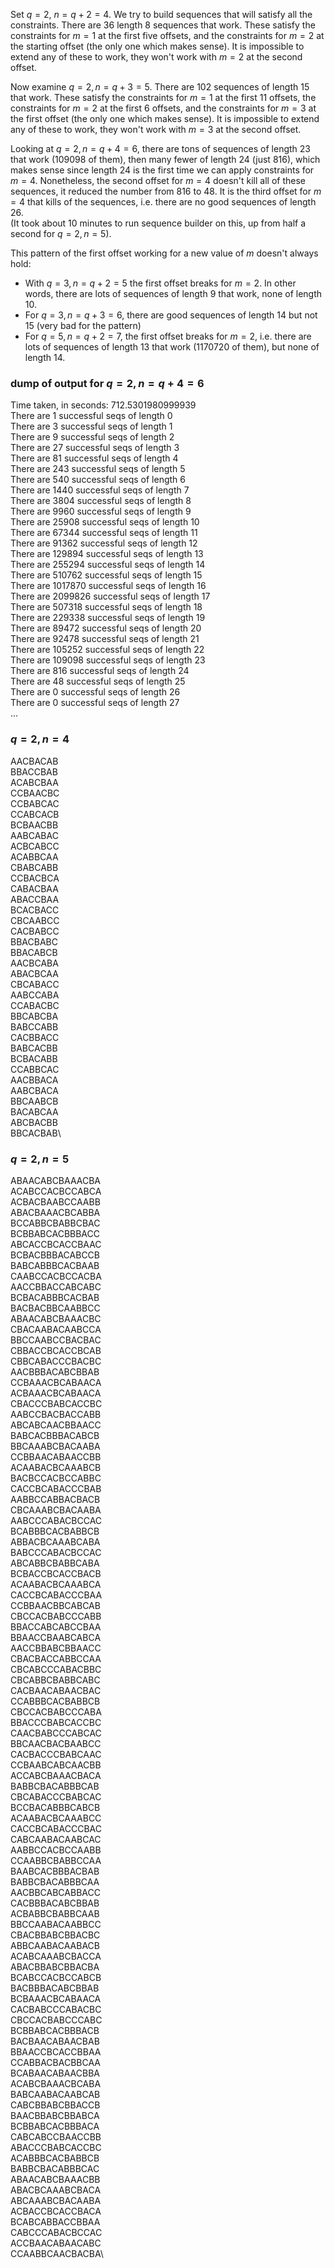 Set $q=2$, $n = q + 2 = 4$. We try to build sequences that will satisfy all the constraints. There are $36$ length $8$ sequences that work. These satisfy the constraints for $m = 1$ at the first five offsets, and the constraints for $m = 2$ at the starting offset (the only one which makes sense). It is impossible to extend any of these to work, they won't work with $m = 2$ at the second offset.

Now examine $q = 2, n = q + 3 = 5$. There are $102$ sequences of length $15$ that work. These satisfy the constraints for $m = 1$ at the first $11$ offsets, the constraints for $m = 2$ at the first $6$ offsets, and the constraints for $m = 3$ at the first offset (the only one which makes sense). It is impossible to extend any of these to work, they won't work with $m = 3$ at the second offset.

Looking at $q = 2, n = q + 4 = 6$, there are tons of sequences of length $23$ that work ($109098$ of them), then many fewer of length $24$ (just $816$), which makes sense since length $24$ is the first time we can apply constraints for $m = 4$. Nonetheless, the second offset for $m = 4$ doesn't kill all of these sequences, it reduced the number from $816$ to $48$. It is the third offset for $m = 4$ that kills of the sequences, i.e. there are no good sequences of length $26$. \
(It took about 10 minutes to run sequence builder on this, up from half a second for $q = 2, n = 5$).

This pattern of the first offset working for a new value of $m$ doesn't always hold: 
- With $q=3, n = q + 2 = 5$ the first offset breaks for $m = 2$. In other words, there are lots of sequences of length $9$ that work, none of length $10$. 
- For $q=3, n = q + 3 = 6$, there are good sequences of length $14$ but not $15$ (very bad for the pattern)
- For $q=5, n = q + 2 = 7$, the first offset breaks for $m = 2$, i.e. there are lots of sequences of length $13$ that work ($1170720$ of them), but none of length $14$.

### dump of output for $q = 2, n = q + 4 = 6$ 
Time taken, in seconds: 712.5301980999939  
There are 1 successful seqs of length 0\
There are 3 successful seqs of length 1\
There are 9 successful seqs of length 2\
There are 27 successful seqs of length 3\
There are 81 successful seqs of length 4\
There are 243 successful seqs of length 5\
There are 540 successful seqs of length 6\
There are 1440 successful seqs of length 7\
There are 3804 successful seqs of length 8\
There are 9960 successful seqs of length 9\
There are 25908 successful seqs of length 10\
There are 67344 successful seqs of length 11\
There are 91362 successful seqs of length 12\
There are 129894 successful seqs of length 13\
There are 255294 successful seqs of length 14\
There are 510762 successful seqs of length 15\
There are 1017870 successful seqs of length 16\
There are 2099826 successful seqs of length 17\
There are 507318 successful seqs of length 18\
There are 229338 successful seqs of length 19\
There are 89472 successful seqs of length 20\
There are 92478 successful seqs of length 21\
There are 105252 successful seqs of length 22\
There are 109098 successful seqs of length 23\
There are 816 successful seqs of length 24\
There are 48 successful seqs of length 25\
There are 0 successful seqs of length 26\
There are 0 successful seqs of length 27\
...

### $q = 2, n = 4$ <a name="one"></a>
AACBACAB\
BBACCBAB\
ACABCBAA\
CCBAACBC\
CCBABCAC\
CCABCACB\
BCBAACBB\
AABCABAC\
ACBCABCC\
ACABBCAA\
CBABCABB\
CCBACBCA\
CABACBAA\
ABACCBAA\
BCACBACC\
CBCAABCC\
CACBABCC\
BBACBABC\
BBACABCB\
AACBCABA\
ABACBCAA\
CBCABACC\
AABCCABA\
CCABACBC\
BBCABCBA\
BABCCABB\
CACBBACC\
BABCACBB\
BCBACABB\
CCABBCAC\
AACBBACA\
AABCBACA\
BBCAABCB\
BACABCAA\
ABCBACBB\
BBCACBAB\

### $q = 2, n = 5$ <a name="two"></a>

ABAACABCBAAACBA\
ACABCCACBCCABCA\
ACBACBAABCCAABB\
ABACBAAACBCABBA\
BCCABBCBABBCBAC\
BCBBABCACBBBACC\
ABCACCBCACCBAAC\
BCBACBBBACABCCB\
BABCABBBCACBAAB\
CAABCCACBCCACBA\
AACCBBACCABCABC\
BCBACABBBCACBAB\
BACBACBBCAABBCC\
ABAACABCBAAACBC\
CBACAABACAABCCA\
BBCCAABCCBACBAC\
CBBACCBCACCBCAB\
CBBCABACCCBACBC\
AACBBBACABCBBAB\
CCBAAACBCABAACA\
ACBAAACBCABAACA\
CBACCCBABCACCBC\
AABCCBACBACCABB\
ABCABCAACBBAACC\
BABCACBBBACABCB\
BBCAAABCBACAABA\
CCBBAACABAACCBB\
ACAABACBCAAABCB\
BACBCCACBCCABBC\
CACCBCABACCCBAB\
AABBCCABBACBACB\
CBCAAABCBACAABA\
AABCCCABACBCCAC\
BCABBBCACBABBCB\
ABBACBCAAABCABA\
BABCCCABACBCCAC\
ABCABBCBABBCABA\
BCBACCBCACCBACB\
ACAABACBCAAABCA\
CACCBCABACCCBAA\
CCBBAACBBCABCAB\
CBCCACBABCCCABB\
BBACCABCABCCBAA\
BBAACCBAABCABCA\
AACCBBABCBBAACC\
CBACBACCABBCCAA\
CBCABCCCABACBBC\
CBCABBCBABBCABC\
CACBAACABAACBAC\
CCABBBCACBABBCB\
CBCCACBABCCCABA\
BBACCCBABCACCBC\
CAACBABCCCABCAC\
BBCAACBACBAABCC\
CACBACCCBABCAAC\
CCBAABCABCAACBB\
ACCABCBAAACBACA\
BABBCBACABBBCAB\
CBCABACCCBABCAC\
BCCBACABBBCABCB\
ACAABACBCAAABCC\
CACCBCABACCCBAC\
CABCAABACAABCAC\
AABBCCACBCCAABB\
CCAABBCBABBCCAA\
BAABCACBBBACBAB\
BABBCBACABBBCAA\
AACBBCABCABBACC\
CACBBBACABCBBAB\
ACBABBCBABBCAAB\
BBCCAABACAABBCC\
CBACBBABCBBACBC\
ABBCAABACAABACB\
ACABCAAABCBACCA\
ABACBBABCBBACBA\
BCABCCACBCCABCB\
BACBBBACABCBBAB\
BCBAAACBCABAACA\
CACBABCCCABACBC\
CBCCACBABCCCABC\
BCBBABCACBBBACB\
BACBAACABAACBAB\
BBAACCBCACCBBAA\
CCABBACBACBBCAA\
BCABAACABAACBBA\
ACABCBAAACBCABA\
BABCAABACAABCAB\
CABCBBABCBBACCB\
BAACBBABCBBABCA\
BCBBABCACBBBACA\
CABCABCCBAACCBB\
ABACCCBABCACCBC\
ACABBBCACBABBCB\
BABBCBACABBBCAC\
ABAACABCBAAACBB\
ABACBCAAABCBACA\
ABCAAABCBACAABA\
ACBACCBCACCBACA\
BCABCABBACCBBAA\
CABCCCABACBCCAC\
ACCBAACABAACABC\
CCAABBCAACBACBA\